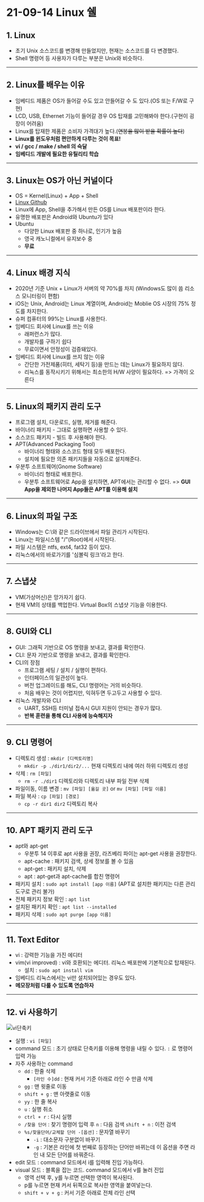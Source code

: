 # 21-09-14 Linux 쉘 
## 1. Linux
* 초기 Unix 소스코드를 변갱해 만들었지만, 현재는 소스코드를 다 변경했다.  
* Shell 명령어 등 사용자가 다루는 부분은 Unix와 비슷하다.
---
## 2. Linux를 배우는 이유
* 임베디드 제품은 OS가 들어갈 수도 있고 안들어갈 수 도 있다.(OS 또는 F/W로 구현)
* LCD, USB, Ethernet 기능이 들어갈 경우 OS 탑재를 고민해봐야 한다.(구현이 굉장이 어려움)
* Linux를 탑재한 제품은 소비자 가격대가 높다.(~~연봉을 많이 받을 확률이 높다~~)
* __Linux를 윈도우처럼 편안하게 다루는 것이 목표!__
* __vi / gcc / make / shell 의 숙달__  
* __임베디드 개발에 필요한 유틸리티 학습__  
---    
## 3. Linux는 OS가 아닌 커널이다
* OS = Kernel(Linux) + App + Shell
* [Linux Github](https://github.com/torvalds/linux)
* Linux에 App, Shell을 추가해서 만든 OS를 Linux 배포판이라 한다.
* 유명한 배포판은 Android와 Ubuntu가 있다
* Ubuntu
  * 다양한 Linux 배포판 중 하나로, 인기가 높음
  * 영국 캐노니컬에서 유지보수 중
  * __무료__
---  
## 4. Linux 배경 지식
* 2020년 기준 Unix + Linux가 서버의 약 70%를 차지 (Windows도 많이 씀 리소스 모니터링이 편함)  
* iOS는 Unix, Android는 Linux 계열이며, Android는 Moblie OS 시장의 75% 정도를 차지한다.
* 슈퍼 컴퓨터의 99%는 Linux를 사용한다.  
* 임베디드 회사에 Linux를 쓰는 이유  
  * 래퍼런스가 많다.  
  * 개발자를 구하기 쉽다  
  * 무료이면서 안정성이 검증돼있다.  
* 임베디드 회사에 Linux를 쓰지 않는 이유
  * 간단한 가전제품(히터, 세탁기 등)을 만드는 데는 Linux가 필요하지 않다.  
  * 리눅스를 동작시키기 위해서는 최소한의 H/W 사양이 필요하다. => 가격이 오른다
---  
## 5. Linux의 패키지 관리 도구
* 프로그램 설치, 다운로드, 실행, 제거를 해준다.
* 바이너리 패키지 - 그대로 실행하면 사용할 수 있다.
* 소스코드 패키지 - 빌드 후 사용해야 한다.
* APT(Advanced Packaging Tool)
  * 바이너리 형태와 소스코드 형태 모두 배포한다.
  * 설치에 필요한 의존 패키지들을 자동으로 설치해준다.
* 우분투 소프트웨어(Gnome Software)
  * 바이너리 형태로 배포한다.  
  * 우분투 소프트웨어로 App을 설치하면, APT에서는 관리할 수 없다. => __GUI App을 제외한 나머지 App들은 APT를 이용해 설치__
---  
  
## 6. Linux의 파일 구조
* Windows는 C:\와 같은 드라이브에서 파일 관리가 시작된다.
* Linux는 파일시스템 "/"(Root)에서 시작된다.
* 파일 시스템은 ntfs, ext4, fat32 등이 있다.
* 리눅스에서의 바로가기를 '심볼릭 링크'라고 한다.
---
## 7. 스냅샷
* VM(가상머신)은 망가자기 쉽다.
* 현재 VM의 상태를 백업한다. Virtual Box의 스냅샷 기능을 이용한다.  
---  
## 8. GUI와 CLI
* GUI: 그래픽 기반으로 OS 명령을 보내고, 결과를 확인한다.
* CLI: 문자 기반으로 명령을 보내고, 결과를 확인한다.
* CLI의 장점
  * 프로그램 세팅 / 설치 / 실행이 편하다.
  * 인터페이스의 일관성이 높다.
  * 버전 업그레이드를 해도, CLI 명령어는 거의 비슷하다.
  * 처음 배우는 것이 어렵지만, 익혀두면 두고두고 사용할 수 있다.
* 리눅스 개발자와 CLI
  * UART, SSH등 터미널 접속시 GUI 지원이 안되는 경우가 많다.
  * __반복 훈련을 통해 CLI 사용에 능숙해지자__
---
## 9. CLI 명령어
* 디렉토리 생성 : `mkdir [디렉토리명]`
  * `mkdir -p ./dir1/dir2/...` 현재 디렉토리 내에 여러 하위 디렉토리 생성
* 삭제 :  `rm [파일]`
  * `rm -r ./dir1` 디렉토리와 디렉토리 내부 파일 전부 삭제
* 파일이동, 이름 변경 : `mv [파일] [옮길 곳]` or `mv [파일] [파일 이름]`  
* 파일 복사 : `cp [파일] [경로]`
  * `cp -r dir1 dir2` 디렉토리 복사
---

## 10. APT 패키지 관리 도구
* apt와 apt-get
  * 우분투 14 이후로 apt 사용을 권장, 라즈베리 파이는 apt-get 사용을 권장한다.
  * apt-cache : 패키지 검색, 상세 정보를 볼 수 있음
  * apt-get : 패키지 설치, 삭제
  * apt : apt-get과 apt-cache를 합친 명령어
* 패키지 설치 : `sudo apt install [app 이름]` (APT로 설치한 패키지는 다른 관리도구로 관리 불가)
* 전체 패키지 정보 확인 : `apt list`
* 설치된 패키지 확인 : `apt list --installed`
* 패키지 삭제 : `sudo apt purge [app 이름]`  
---
## 11. Text Editor
* vi : 강력한 기능을 가진 에디터
* vim(vi improved) : vi와 호환되는 에디터. 리눅스 배포판에 기본적으로 탑재된다.
  * 설치 : `sudo apt install vim`
* 임베디드 리눅스에서는 vi만 설치되어있는 경우도 있다.
* __메모장처럼 다룰 수 있도록 연습하자__
---
## 12. vi 사용하기
![vi단축키](/vi단축키.png)
* 실행 : `vi [파일]`
* command 모드 : 초기 상태로 단축키를 이용해 명령을 내릴 수 있다. `:` 로 명령어 입력 가능
* 자주 사용하는 command
  * `dd` : 한줄 삭제
    * `[라인 수]dd` : 현재 커서 기준 아래로 라인 수 만큼 삭제
  * `gg` : 맨 윗줄로 이동
  * `shift + g` : 맨 아랫줄로 이동
  * `yy` : 한 줄 복사
  * `u` : 실행 취소
  * `ctrl + r` : 다시 실행
  * `/찾을 단어` : 찾기 명령어 입력 후 `n` : 다음 검색 `shift + n` : 이전 검색
  * `%s/찾을단어/교체할 단어 -[옵션]` : 문자열 바꾸기
    * `-i` : 대소문자 구분없이 바꾸기
    * `-g` : 기본은 라인에 첫 번째로 등장하는 단어만 바뀌는데 이 옵션을 주면 라인 내 모든 단어를 바꿔준다.
* edit 모드 : command 모드에서 i를 입력해 진입 가능하다.
* visual 모드 : 블록을 잡는 코드. command 모드에서 v를 눌러 진입
  * 영역 선택 후, y를 누르면 선택한 영역이 복사된다.
  * p를 누르면 현재 커서 뒤쪽으로 복사한 영역을 붙여넣는다.
  * `shift + v + g` : 커서 기준 아래로 전체 라인 선택